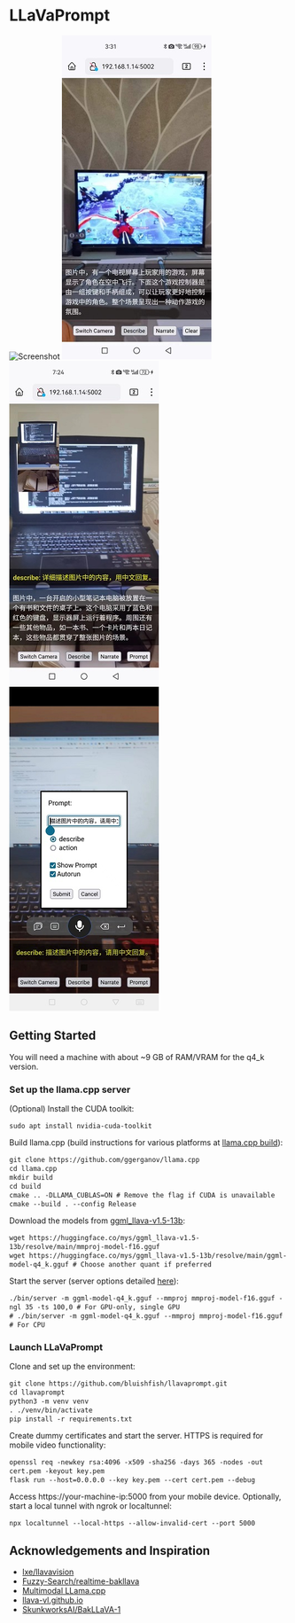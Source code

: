 # LLaVaPrompt

![Screenshot](screenshot.gif)
![Screenshot01](screenshot01.jpg)
![Screenshot02](screenshot02.jpg)
![Screenshot03](screenshot03.jpg)

## Getting Started

You will need a machine with about ~9 GB of RAM/VRAM for the q4_k version.

### Set up the llama.cpp server

(Optional) Install the CUDA toolkit:

```shell
sudo apt install nvidia-cuda-toolkit
```

Build llama.cpp (build instructions for various platforms at [llama.cpp build](https://github.com/ggerganov/llama.cpp#build)):

```shell
git clone https://github.com/ggerganov/llama.cpp
cd llama.cpp
mkdir build
cd build
cmake .. -DLLAMA_CUBLAS=ON # Remove the flag if CUDA is unavailable
cmake --build . --config Release
```

Download the models from [ggml_llava-v1.5-13b](https://huggingface.co/mys/ggml_llava-v1.5-13b/tree/main):

```shell
wget https://huggingface.co/mys/ggml_llava-v1.5-13b/resolve/main/mmproj-model-f16.gguf
wget https://huggingface.co/mys/ggml_llava-v1.5-13b/resolve/main/ggml-model-q4_k.gguf # Choose another quant if preferred
```

Start the server (server options detailed [here](https://github.com/ggerganov/llama.cpp/blob/master/examples/server/README.md)):

```shell
./bin/server -m ggml-model-q4_k.gguf --mmproj mmproj-model-f16.gguf -ngl 35 -ts 100,0 # For GPU-only, single GPU
# ./bin/server -m ggml-model-q4_k.gguf --mmproj mmproj-model-f16.gguf # For CPU
```

### Launch LLaVaPrompt

Clone and set up the environment:

```shell
git clone https://github.com/bluishfish/llavaprompt.git
cd llavaprompt
python3 -m venv venv
. ./venv/bin/activate
pip install -r requirements.txt
```

Create dummy certificates and start the server. HTTPS is required for mobile video functionality:

```shell
openssl req -newkey rsa:4096 -x509 -sha256 -days 365 -nodes -out cert.pem -keyout key.pem
flask run --host=0.0.0.0 --key key.pem --cert cert.pem --debug
```

Access https://your-machine-ip:5000 from your mobile device. Optionally, start a local tunnel with ngrok or localtunnel:

```shell
npx localtunnel --local-https --allow-invalid-cert --port 5000
```

## Acknowledgements and Inspiration
- [lxe/llavavision](https://github.com/lxe/llavavision)
- [Fuzzy-Search/realtime-bakllava](https://github.com/Fuzzy-Search/realtime-bakllava)
- [Multimodal LLama.cpp](https://github.com/ggerganov/llama.cpp/issues/3332)
- [llava-vl.github.io](https://llava-vl.github.io/)
- [SkunkworksAI/BakLLaVA-1](https://huggingface.co/SkunkworksAI/BakLLaVA-1)
